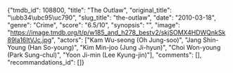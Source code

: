 {"tmdb_id": 108800, "title": "The Outlaw", "original_title": "\ubb34\ubc95\uc790", "slug_title": "the-outlaw", "date": "2010-03-18", "genre": "Crime", "score": "6.5/10", "synopsis": "", "image": "https://image.tmdb.org/t/p/w185_and_h278_bestv2/skjSOMX4HDWQnkSk89Ia16ItVJc.jpg", "actors": ["Kam Wu-seong (Oh Jung-soo)", "Jang Shin-Young (Han So-young)", "Kim Min-joo (Jung Ji-hyun)", "Choi Won-young (Park Sung-chul)", "Yoon Ji-min (Lee Kyung-jin)"], "comments": [], "recommandations_id": []}